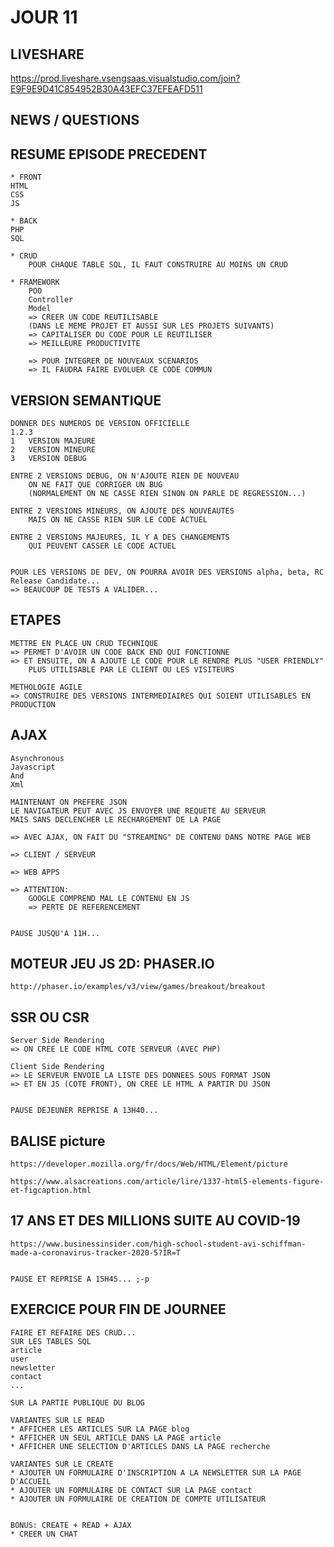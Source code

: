 # JOUR 11

## LIVESHARE

https://prod.liveshare.vsengsaas.visualstudio.com/join?E9F9E9D41C854952B30A43EFC37EFEAFD511


## NEWS / QUESTIONS 


## RESUME EPISODE PRECEDENT

    * FRONT
    HTML
    CSS
    JS

    * BACK
    PHP
    SQL

    * CRUD
        POUR CHAQUE TABLE SQL, IL FAUT CONSTRUIRE AU MOINS UN CRUD

    * FRAMEWORK
        POO
        Controller
        Model
        => CREER UN CODE REUTILISABLE 
        (DANS LE MEME PROJET ET AUSSI SUR LES PROJETS SUIVANTS) 
        => CAPITALISER DU CODE POUR LE REUTILISER
        => MEILLEURE PRODUCTIVITE

        => POUR INTEGRER DE NOUVEAUX SCENARIOS
        => IL FAUDRA FAIRE EVOLUER CE CODE COMMUN
        
## VERSION SEMANTIQUE

    DONNER DES NUMEROS DE VERSION OFFICIELLE
    1.2.3
    1   VERSION MAJEURE
    2   VERSION MINEURE
    3   VERSION DEBUG

    ENTRE 2 VERSIONS DEBUG, ON N'AJOUTE RIEN DE NOUVEAU 
        ON NE FAIT QUE CORRIGER UN BUG
        (NORMALEMENT ON NE CASSE RIEN SINON ON PARLE DE REGRESSION...)

    ENTRE 2 VERSIONS MINEURS, ON AJOUTE DES NOUVEAUTES
        MAIS ON NE CASSE RIEN SUR LE CODE ACTUEL

    ENTRE 2 VERSIONS MAJEURES, IL Y A DES CHANGEMENTS 
        QUI PEUVENT CASSER LE CODE ACTUEL

    
    POUR LES VERSIONS DE DEV, ON POURRA AVOIR DES VERSIONS alpha, beta, RC Release Candidate...
    => BEAUCOUP DE TESTS A VALIDER...

## ETAPES

    METTRE EN PLACE UN CRUD TECHNIQUE
    => PERMET D'AVOIR UN CODE BACK END QUI FONCTIONNE
    => ET ENSUITE, ON A AJOUTE LE CODE POUR LE RENDRE PLUS "USER FRIENDLY"
        PLUS UTILISABLE PAR LE CLIENT OU LES VISITEURS

    METHOLOGIE AGILE 
    => CONSTRUIRE DES VERSIONS INTERMEDIAIRES QUI SOIENT UTILISABLES EN PRODUCTION

## AJAX

    Asynchronous
    Javascript
    And
    Xml

    MAINTENANT ON PREFERE JSON
    LE NAVIGATEUR PEUT AVEC JS ENVOYER UNE REQUETE AU SERVEUR 
    MAIS SANS DECLENCHER LE RECHARGEMENT DE LA PAGE

    => AVEC AJAX, ON FAIT DU "STREAMING" DE CONTENU DANS NOTRE PAGE WEB

    => CLIENT / SERVEUR

    => WEB APPS

    => ATTENTION: 
        GOOGLE COMPREND MAL LE CONTENU EN JS
        => PERTE DE REFERENCEMENT


    PAUSE JUSQU'A 11H...

## MOTEUR JEU JS 2D: PHASER.IO

    http://phaser.io/examples/v3/view/games/breakout/breakout


## SSR OU CSR

    Server Side Rendering
    => ON CREE LE CODE HTML COTE SERVEUR (AVEC PHP)

    Client Side Rendering
    => LE SERVEUR ENVOIE LA LISTE DES DONNEES SOUS FORMAT JSON
    => ET EN JS (COTE FRONT), ON CREE LE HTML A PARTIR DU JSON


    PAUSE DEJEUNER REPRISE A 13H40...


## BALISE picture

    https://developer.mozilla.org/fr/docs/Web/HTML/Element/picture

    https://www.alsacreations.com/article/lire/1337-html5-elements-figure-et-figcaption.html


## 17 ANS ET DES MILLIONS SUITE AU COVID-19


    https://www.businessinsider.com/high-school-student-avi-schiffman-made-a-coronavirus-tracker-2020-5?IR=T


    PAUSE ET REPRISE A 15H45... ;-p


## EXERCICE POUR FIN DE JOURNEE

    FAIRE ET REFAIRE DES CRUD...
    SUR LES TABLES SQL
    article
    user
    newsletter
    contact
    ...

    SUR LA PARTIE PUBLIQUE DU BLOG

    VARIANTES SUR LE READ
    * AFFICHER LES ARTICLES SUR LA PAGE blog
    * AFFICHER UN SEUL ARTICLE DANS LA PAGE article
    * AFFICHER UNE SELECTION D'ARTICLES DANS LA PAGE recherche

    VARIANTES SUR LE CREATE
    * AJOUTER UN FORMULAIRE D'INSCRIPTION A LA NEWSLETTER SUR LA PAGE D'ACCUEIL
    * AJOUTER UN FORMULAIRE DE CONTACT SUR LA PAGE contact
    * AJOUTER UN FORMULAIRE DE CREATION DE COMPTE UTILISATEUR


    BONUS: CREATE + READ + AJAX
    * CREER UN CHAT

